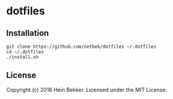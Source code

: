 # dotfiles

## Installation

```shell
git clone https://github.com/netbek/dotfiles ~/.dotfiles
cd ~/.dotfiles
./install.sh
```

## License

Copyright (c) 2018 Hein Bekker. Licensed under the MIT License.
